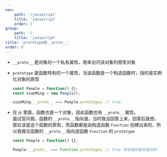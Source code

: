```yaml
---
nav:
    path: '/javascript'
    title: 'javascript'
    order: 2
group:
    path: '/'
    title: 'javascript'
title: 'prototype和__proto__'
order: 0
---
```


-   `__proto__` 是对象的一个私有属性，用来访问该对象的原型对象
-   `prototype` 是函数特有的一个属性，当该函数是一个构造函数时，指的是实例化对象的原型

    ```js
    const People = function() {};
    const xiaoMing = new People();

    xiaoMing.__proto__ === People.prototype; // true
    ```

-   在 js 里面，函数也是一个对象，因此函数也有 `__proto__` 属性。<br />
    面试官问我，函数的 `__proto__` 指向谁，当时我没回答上来，回家后我想，
    那应该是这个函数的原型，而函数都是由构造函数 `Function` 创建出来的，所以我推论函数的 `__proto__` 指向造函数 `Function` 的 `prototype`

    ```js
    const People = function() {};

    People.__proto__ === Function.prototype; // true 哈哈我的推论是对的
    ```
